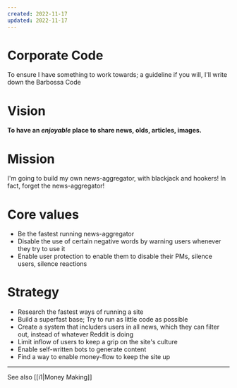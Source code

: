 ```yaml
---
created: 2022-11-17
updated: 2022-11-17
---
```

# Corporate Code

To ensure I have something to work towards; a guideline if you will, I'll write down the Barbossa Code

# Vision

**To have an _enjoyable_ place to share news, olds, articles, images.**

# Mission

I'm going to build my own news-aggregator, with blackjack and hookers! In fact, forget the news-aggregator!

# Core values

* Be the fastest running news-aggregator
* Disable the use of certain negative words by warning users whenever they try to use it
* Enable user protection to enable them to disable their PMs, silence users, silence reactions

# Strategy

* Research the fastest ways of running a site
* Build a superfast base; Try to run as little code as possible
* Create a system that includers users in all news, which they can filter out, instead of whatever Reddit is doing
* Limit inflow of users to keep a grip on the site's culture
* Enable self-written bots to generate content
* Find a way to enable money-flow to keep the site up

---

See also [[i1|Money Making]]
